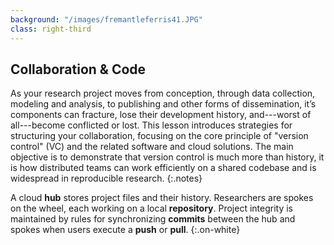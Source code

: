 ```yaml
---
background: "/images/fremantleferris41.JPG"
class: right-third
---
```


## Collaboration & Code

As your research project moves from conception, through data collection,
modeling and analysis, to publishing and other forms of dissemination, it’s
components can fracture, lose their development history, and---worst of
all---become conflicted or lost. This lesson introduces strategies for
structuring your collaboration, focusing on the core principle of "version
control" (VC) and the related software and cloud solutions. The main objective is to
demonstrate that version control is much more than history, it is
how distributed teams can work efficiently on a shared codebase and is
widespread in reproducible research.
{:.notes}

A cloud **hub** stores project files and their history. Researchers are spokes
on the wheel, each working on a local **repository**. Project integrity is
maintained by rules for synchronizing **commits** between the hub and spokes
when users execute a **push** or **pull**.
{:.on-white}
